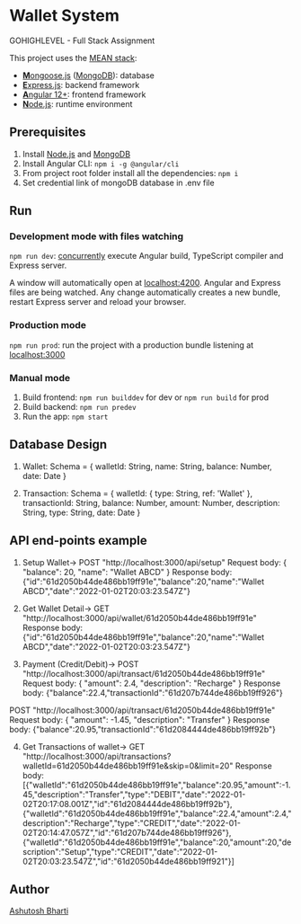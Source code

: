 # Wallet System
GOHIGHLEVEL - Full Stack Assignment

This project uses the [MEAN stack](https://en.wikipedia.org/wiki/MEAN_(software_bundle)):
* [**M**ongoose.js](http://www.mongoosejs.com) ([MongoDB](https://www.mongodb.com)): database
* [**E**xpress.js](http://expressjs.com): backend framework
* [**A**ngular 12+](https://angular.io): frontend framework
* [**N**ode.js](https://nodejs.org): runtime environment

## Prerequisites
1. Install [Node.js](https://nodejs.org) and [MongoDB](https://www.mongodb.com)
2. Install Angular CLI: `npm i -g @angular/cli`
3. From project root folder install all the dependencies: `npm i`
4. Set credential link of mongoDB database in .env file

## Run
### Development mode with files watching
`npm run dev`: [concurrently](https://github.com/kimmobrunfeldt/concurrently) execute Angular build, TypeScript compiler and Express server.

A window will automatically open at [localhost:4200](http://localhost:4200). Angular and Express files are being watched. Any change automatically creates a new bundle, restart Express server and reload your browser.

### Production mode
`npm run prod`: run the project with a production bundle listening at [localhost:3000](http://localhost:3000) 

### Manual mode
1. Build frontend: `npm run builddev` for dev or `npm run build` for prod
2. Build backend: `npm run predev`
3. Run the app: `npm start`

## Database Design

1. Wallet: Schema = {
    walletId: String,
    name: String,
    balance: Number,
    date: Date
}

2. Transaction: Schema = {
    walletId: { type: String, ref: 'Wallet' },
    transactionId: String,
    balance: Number,
    amount: Number,
    description: String,
    type: String,
    date: Date
}

## API end-points example

1. Setup Wallet-> POST "http://localhost:3000/api/setup"
Request body: { "balance": 20, "name": "Wallet ABCD" }
Response body: {"id":"61d2050b44de486bb19ff91e","balance":20,"name":"Wallet ABCD","date":"2022-01-02T20:03:23.547Z"}

2. Get Wallet Detail-> GET "http://localhost:3000/api/wallet/61d2050b44de486bb19ff91e"
Response body: {"id":"61d2050b44de486bb19ff91e","balance":20,"name":"Wallet ABCD","date":"2022-01-02T20:03:23.547Z"}

3. Payment (Credit/Debit)-> POST "http://localhost:3000/api/transact/61d2050b44de486bb19ff91e"
Request body: { "amount": 2.4, "description": "Recharge" }
Response body: {"balance":22.4,"transactionId":"61d207b744de486bb19ff926"}

POST "http://localhost:3000/api/transact/61d2050b44de486bb19ff91e"
Request body: { "amount": -1.45, "description": "Transfer" }
Response body: {"balance":20.95,"transactionId":"61d2084444de486bb19ff92b"}

4. Get Transactions of wallet-> GET "http://localhost:3000/api/transactions?walletId=61d2050b44de486bb19ff91e&skip=0&limit=20"
Response body: [{"walletId":"61d2050b44de486bb19ff91e","balance":20.95,"amount":-1.45,"description":"Transfer","type":"DEBIT","date":"2022-01-02T20:17:08.001Z","id":"61d2084444de486bb19ff92b"},{"walletId":"61d2050b44de486bb19ff91e","balance":22.4,"amount":2.4,"description":"Recharge","type":"CREDIT","date":"2022-01-02T20:14:47.057Z","id":"61d207b744de486bb19ff926"},{"walletId":"61d2050b44de486bb19ff91e","balance":20,"amount":20,"description":"Setup","type":"CREDIT","date":"2022-01-02T20:03:23.547Z","id":"61d2050b44de486bb19ff921"}]

## Author
[Ashutosh Bharti](https://github.com/ashutosh-bharti)